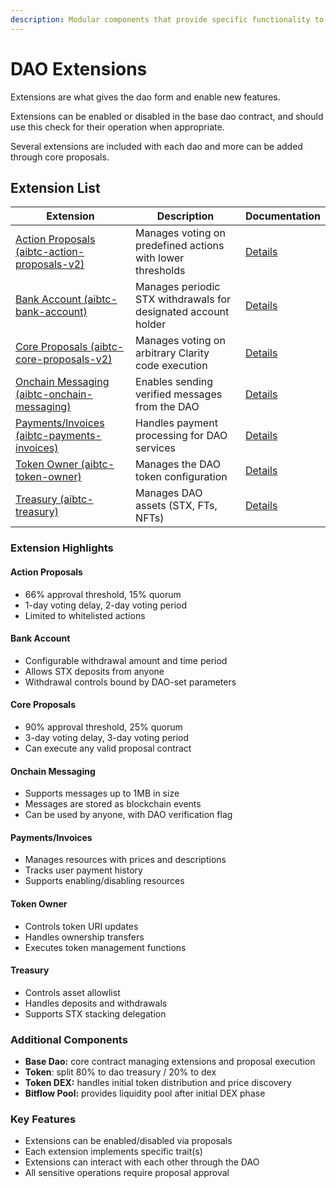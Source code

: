 ```yaml
---
description: Modular components that provide specific functionality to the dao
---
```


# DAO Extensions

Extensions are what gives the dao form and enable new features.

Extensions can be enabled or disabled in the base dao contract, and should use this check for their operation when appropriate.

Several extensions are included with each dao and more can be added through core proposals.

## Extension List

| Extension | Description | Documentation |
|-----------|-------------|---------------|
| [Action Proposals (aibtc-action-proposals-v2)](./dao-extensions/action-proposals.md) | Manages voting on predefined actions with lower thresholds | [Details](./dao-extensions/action-proposals.md) |
| [Bank Account (aibtc-bank-account)](./dao-extensions/bank-account.md) | Manages periodic STX withdrawals for designated account holder | [Details](./dao-extensions/bank-account.md) |
| [Core Proposals (aibtc-core-proposals-v2)](./dao-extensions/core-proposals.md) | Manages voting on arbitrary Clarity code execution | [Details](./dao-extensions/core-proposals.md) |
| [Onchain Messaging (aibtc-onchain-messaging)](./dao-extensions/onchain-messaging.md) | Enables sending verified messages from the DAO | [Details](./dao-extensions/onchain-messaging.md) |
| [Payments/Invoices (aibtc-payments-invoices)](./dao-extensions/payments-invoices.md) | Handles payment processing for DAO services | [Details](./dao-extensions/payments-invoices.md) |
| [Token Owner (aibtc-token-owner)](./dao-extensions/token-owner.md) | Manages the DAO token configuration | [Details](./dao-extensions/token-owner.md) |
| [Treasury (aibtc-treasury)](./dao-extensions/treasury.md) | Manages DAO assets (STX, FTs, NFTs) | [Details](./dao-extensions/treasury.md) |

### Extension Highlights

#### Action Proposals
* 66% approval threshold, 15% quorum
* 1-day voting delay, 2-day voting period
* Limited to whitelisted actions

#### Bank Account
* Configurable withdrawal amount and time period
* Allows STX deposits from anyone
* Withdrawal controls bound by DAO-set parameters

#### Core Proposals
* 90% approval threshold, 25% quorum
* 3-day voting delay, 3-day voting period
* Can execute any valid proposal contract

#### Onchain Messaging
* Supports messages up to 1MB in size
* Messages are stored as blockchain events
* Can be used by anyone, with DAO verification flag

#### Payments/Invoices
* Manages resources with prices and descriptions
* Tracks user payment history
* Supports enabling/disabling resources

#### Token Owner
* Controls token URI updates
* Handles ownership transfers
* Executes token management functions

#### Treasury
* Controls asset allowlist
* Handles deposits and withdrawals
* Supports STX stacking delegation

### Additional Components

* **Base Dao:** core contract managing extensions and proposal execution
* **Token**: split 80% to dao treasury / 20% to dex
* **Token DEX:** handles initial token distribution and price discovery
* **Bitflow Pool:** provides liquidity pool after initial DEX phase

### Key Features

* Extensions can be enabled/disabled via proposals
* Each extension implements specific trait(s)
* Extensions can interact with each other through the DAO
* All sensitive operations require proposal approval
